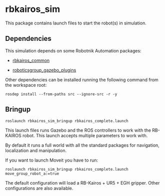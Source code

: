 # rbkairos_sim

This package contains launch files to start the robot(s) in simulation.

## Dependencies

This simulation depends on some Robotnik Automation packages:

- [rbkairos_common](https://github.com/RobotnikAutomation/rbkairos_common)

- [roboticsgroup_gazebo_plugins](https://github.com/RobotnikAutomation/roboticsgroup_gazebo_plugins)

Other dependencies can be installed running the following command from the workspace root:

```
rosdep install --from-paths src --ignore-src -r -y
```


## Bringup


```
roslaunch rbkairos_sim_bringup rbkairos_complete.launch

```

This launch files runs Gazebo and the ROS controllers to work with the RB-KAIROS robot. This launch accepts multiple parameters to work with.

By default it runs a full world with all the standard packages for navigation, localization and manipulation.

If you want to launch Moveit you have to run:


```
roslaunch rbkairos_sim_bringup rbkairos_complete.launch move_group_robot_a:=true
```


The default configuration will load a RB-Kairos + UR5 + EGH gripper. Other configurations are also available.
